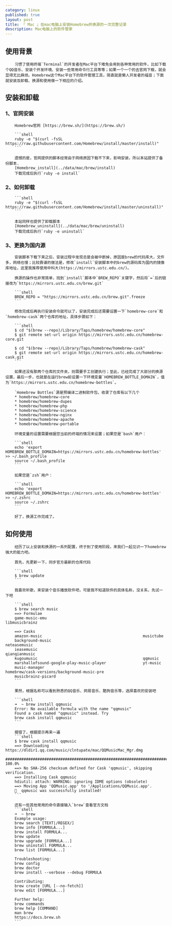 ```yaml
---
category: linux
published: true
layout: post
title: 『 Mac 』在mac电脑上安装Homebrew并换源的一次完整记录
description: Mac电脑上的软件管家
---
```


## 使用背景

        习惯了使用终端`Terminal`的开发者在Mac平台下难免会用到各种常用的软件，比如下载个QQ音乐、安装个开发环境、安装一些常用命令行工具等等；如果一个一个的去官网下载，就会显得无比麻烦。Homebrew这个Mac平台下的软件管理工具，简直就是懒人开发者的福音；下面就安装及卸载、换源和使用做一下相应的介绍。


## 安装和卸载

### 1、官网安装

        Homebrew官网 [https://brew.sh/](https://brew.sh/)

        ```shell
        ruby -e "$(curl -fsSL https://raw.githubusercontent.com/Homebrew/install/master/install)"
        ```

        遗憾的是，官网提供的脚本经常由于网络原因下载不下来，影响安装，所以本站提供了备份脚本.
        [Homebrew_install](../data/mac/brew/install)
        下载完成后执行`ruby -e install`

### 2、如何卸载

        ```shell
        ruby -e "$(curl -fsSL https://raw.githubusercontent.com/Homebrew/install/master/uninstall)"
        ```

        本站同样也提供了卸载脚本
        [Homebrew_uninstall](../data/mac/brew/uninstall)
        下载完成后执行`ruby -e uninstall`


### 3、更换为国内源

        安装脚本下载下来之后，安装过程中发现总是会被中断掉，原因是brew的代码库大，文件多，网络也慢；比较靠谱的做法是，修改`install`安装脚本中的brew的源码库为国内的镜像库地址，这里我推荐使用中科大(https://mirrors.ustc.edu.cn/)。

        换源的操作也非常简单，找到`install`脚本中`BREW_REPO`关键字，然后将`=`后的链接改为`https://mirrors.ustc.edu.cn/brew.git`

        ```shell
        BREW_REPO = "https://mirrors.ustc.edu.cn/brew.git".freeze
        ```

        修改完成后再执行安装命令就可以了，安装完成后还需要设置一下`homebrew-core`和`homebrew-cask`两个仓库的地址，具体步骤如下：

        ```shell
        $ cd "$(brew --repo)/Library/Taps/homebrew/homebrew-core"
        $ git remote set-url origin https://mirrors.ustc.edu.cn/homebrew-core.git

        $ cd "$(brew --repo)/Library/Taps/homebrew/homebrew-cask"
        $ git remote set-url origin https://mirrors.ustc.edu.cn/homebrew-cask.git
        ```

        如果还没有那两个仓库的文件夹，则需要手工创建执行；至此，已经完成了大部分的换源设置，最后一步，也就是在运行brew前设置一下环境变量`HOMEBREW_BOTTLE_DOMAIN`，值为`https://mirrors.ustc.edu.cn/homebrew-bottles`。

        `Homebrew Bottles`源是预编译二进制软件包，收录了仓库有以下几个
        * homebrew/homebrew-core
        * homebrew/homebrew-dupes
        * homebrew/homebrew-php
        * homebrew/homebrew-science
        * homebrew/homebrew-nginx
        * homebrew/homebrew-apache
        * homebrew/homebrew-portable

        环境变量的设置需要根据您当前的终端的情况来设置；如果您是`bash`用户：
        
        ```shell
        echo 'export HOMEBREW_BOTTLE_DOMAIN=https://mirrors.ustc.edu.cn/homebrew-bottles' >> ~/.bash_profile
        source ~/.bash_profile
        ```
        
        如果您是`zsh`用户：

        ```shell
        echo 'export HOMEBREW_BOTTLE_DOMAIN=https://mirrors.ustc.edu.cn/homebrew-bottles' >> ~/.zshrc
        source ~/.zshrc
        ```

        好了，换源工作完成了。

## 如何使用

        经历了以上安装和换源的一系列配置，终于到了使用阶段，来我们一起见识一下homebrew强大的能力吧。

        首先，先更新一下，同步官方最新的仓库代码

        ```shell
        $ brew update
        ```

        我喜欢听歌，来安装个音乐播放软件吧，可是我不知道软件的具体名称，没关系，先试一下吧

        ```shell
        $ brew search music
        ==> Formulae
        game-music-emu                                          libmusicbrainz

        ==> Casks
        amazon-music                                            musictube
        background-music                                        neteasemusic
        ieasemusic                                              qianqianmusic
        kugoumusic                                              qqmusic
        marshallofsound-google-play-music-player                yt-music
        music-manager                                           homebrew/cask-versions/background-music-pre
        musicbrainz-picard
        ```

        果然，根据名称可以看到熟悉的QQ音乐、网易音乐、酷狗音乐等，选择喜欢的安装吧

        ```shell
        ➜  ~ brew install qqmusic
        Error: No available formula with the name "qqmusic" 
        Found a cask named "qqmusic" instead. Try
        brew cask install qqmusic
        ```

        报错了，根据提示再来一遍
        ```shell
        $ brew cask install qqmusic
        ==> Downloading https://dldir1.qq.com/music/clntupate/mac/QQMusicMac_Mgr.dmg
        ######################################################################## 100.0%
        ==> No SHA-256 checksum defined for Cask 'qqmusic', skipping verification.
        ==> Installing Cask qqmusic
        hdiutil: attach: WARNING: ignoring IDME options (obsolete)
        ==> Moving App 'QQMusic.app' to '/Applications/QQMusic.app'.
        🍺  qqmusic was successfully installed!
        ```

        还有一些其他常用的命令直接输入`brew`查看官方文档
        ```shell
        ➜  ~ brew 
        Example usage:
        brew search [TEXT|/REGEX/]
        brew info [FORMULA...]
        brew install FORMULA...
        brew update
        brew upgrade [FORMULA...]
        brew uninstall FORMULA...
        brew list [FORMULA...]

        Troubleshooting:
        brew config
        brew doctor
        brew install --verbose --debug FORMULA

        Contributing:
        brew create [URL [--no-fetch]]
        brew edit [FORMULA...]

        Further help:
        brew commands
        brew help [COMMAND]
        man brew
        https://docs.brew.sh
        ```

